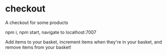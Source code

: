 # checkout
A checkout for some products

npm i, npm start, navigate to localhost:7007

Add items to your basket, increment items when they're in your basket, and remove items from your basket!
